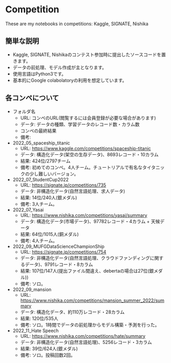 # Competition
These are my notebooks in competitions: Kaggle, SIGNATE, Nishika

## 簡単な説明
- Kaggle, SIGNATE, Nishikaのコンテスト参加時に提出したソースコードを置きます。
- データの前処理、モデル作成が主となります。
- 使用言語はPython3です。
- 基本的にGoogle colabolatoryの利用を想定しています。
 
## 各コンペについて
- フォルダ名
  - URL: コンペのURL(閲覧するには会員登録が必要な場合があります)
  - データ: データの種類、学習データのレコード数・カラム数
  - コンペの最終結果
  - 備考: 
- 2022_05_spaceship_titanic
  - URL: https://www.kaggle.com/competitions/spaceship-titanic
  - データ: 構造化データ(架空の生存データ)、8693レコード・10カラム
  - 結果: 424位/2797チーム
  - 備考: 初めてのコンペ。4人チーム。チュートリアルで有名なタイタニックの少し難しいバージョン。
- 2022_07_StudentCup2022
  - URL: https://signate.jp/competitions/735
  - データ: 非構造化データ(自然言語処理、求人データ)
  - 結果: 14位/240人(銀メダル)
  - 備考: 3人チーム。
- 2022_07_Yasai 
  - URL: https://www.nishika.com/competitions/yasai/summary
  - データ: 構造化データ(市場データ)、97782レコード・4カラム + 天候データ
  - 結果: 64位/1015人(銅メダル)
  - 備考: 4人チーム。
- 2022_09_MUFGDataScienceChampionShip
  - URL: https://signate.jp/competitions/754
  - データ: 非構造化データ(自然言語処理、クラウドファンディングに関するデータ)、9791レコード・8カラム
  - 結果: 107位/147人(提出ファイル間違え、debertaの場合は27位(銀メダル))
  - 備考: ソロ。
- 2022_09_mansion
  - URL: https://www.nishika.com/competitions/mansion_summer_2022/summary
  - データ: 構造化データ、約110万レコード・28カラム
  - 結果: 120位/535人
  - 備考: ソロ。1時間でデータの前処理からモデル構築・予測を行った。
- 2022_11_Hate Speech
  - URL: https://www.nishika.com/competitions/hate/summary
  - データ: 非構造化データ(自然言語処理)、5256レコード・3カラム
  - 結果: 39位/624人(銀メダル)
  - 備考: ソロ。投稿回数2回。
